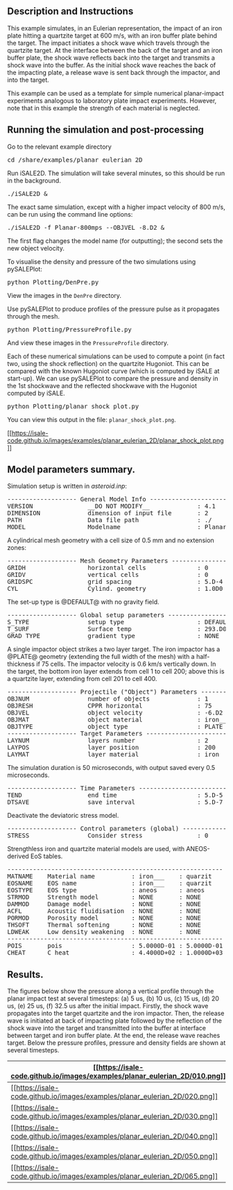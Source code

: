 ## Description and Instructions

This example simulates, in an Eulerian representation, the impact of an iron plate hitting a quartzite target at 600 m/s, with an iron buffer plate behind the target. The impact initiates a shock wave which travels through the quartzite target. At the interface between the back of the target and an iron buffer plate, the shock wave reflects back into the target and transmits a shock wave into the buffer. As the initial shock wave reaches the back of the impacting plate, a release wave is sent back through the impactor, and into the target.

This example can be used as a template for simple numerical planar-impact experiments analogous to laboratory plate impact experiments. However, note that in this example the strength of each material is neglected.

## Running the simulation and post-processing

Go to the relevant example directory
<pre>
cd <prefix>/share/examples/planar_eulerian_2D
</pre>

Run iSALE2D.  The simulation will take several minutes, so this should be run in the background.
<pre>
./iSALE2D &
</pre>

The exact same simulation, except with a higher impact velocity of 800 m/s, can be run using the command line options:

<pre>
./iSALE2D -f Planar-800mps --OBJVEL -8.D2 &
</pre>

The first flag changes the model name (for outputting); the second sets the new object velocity.

To visualise the density and pressure of the two simulations using pySALEPlot:
<pre>
python Plotting/DenPre.py
</pre>

View the images in the `DenPre` directory.

Use pySALEPlot to produce profiles of the pressure pulse as it propagates through the mesh.
<pre>
python Plotting/PressureProfile.py
</pre>

And view these images in the `PressureProfile` directory.

Each of these numerical simulations can be used to compute a point (in fact two, using the shock reflection) on the quartzite Hugoniot. This can be compared with the known Hugoniot curve (which is computed by iSALE at start-up).
We can use pySALEPlot to compare the pressure and density in the 1st shockwave and the reflected shockwave with the Hugoniot computed by iSALE. 
<pre>
python Plotting/planar_shock_plot.py
</pre>

You can view this output in the file: `planar_shock_plot.png`.

[[https://isale-code.github.io/images/examples/planar_eulerian_2D/planar_shock_plot.png]]

## Model parameters summary.

Simulation setup is written in *asteroid.inp*:

<pre>
------------------- General Model Info ---------------------------------
VERSION               __DO NOT MODIFY__             : 4.1
DIMENSION             dimension of input file       : 2
PATH                  Data file path                : ./
MODEL                 Modelname                     : Planar-600mps
</pre>

A cylindrical mesh geometry with a cell size of 0.5 mm and no extension zones:

<pre>
------------------- Mesh Geometry Parameters ---------------------------
GRIDH                 horizontal cells              : 0           : 100         : 0
GRIDV                 vertical cells                : 0           : 570         : 0
GRIDSPC               grid spacing                  : 5.D-4
CYL                   Cylind. geometry              : 1.0D0
</pre>

The set-up type is @DEFAULT@ with no gravity field.

<pre>
------------------- Global setup parameters -----------------------------
S_TYPE                setup type                    : DEFAULT
T_SURF                Surface temp                  : 293.D0
GRAD_TYPE             gradient type                 : NONE
</pre>

A single impactor object strikes a two layer target.  The iron impactor has a @PLATE@ geometry (extending the full width of the mesh) with a half-thickness if 75 cells.
The impactor velocity is 0.6 km/s vertically down.  In the target, the bottom iron layer extends from cell 1 to  cell 200; above this is a quartzite layer, extending from cell 201 to cell 400. 

<pre>
------------------- Projectile ("Object") Parameters --------------------
OBJNUM                number of objects             : 1
OBJRESH               CPPR horizontal               : 75
OBJVEL                object velocity               : -6.D2
OBJMAT                object material               : iron___
OBJTYPE               object type                   : PLATE
------------------- Target Parameters ----------------------------------
LAYNUM                layers number                 : 2
LAYPOS                layer position                : 200         : 400
LAYMAT                layer material                : iron___     : quarzit
</pre>

The simulation duration is 50 microseconds, with output saved every 0.5 microseconds.

<pre>
------------------- Time Parameters ------------------------------------
TEND                  end time                      : 5.D-5
DTSAVE                save interval                 : 5.D-7
</pre>

Deactivate the deviatoric stress model.

<pre>
------------------- Control parameters (global) ------------------------
STRESS                Consider stress               : 0
</pre>

Strengthless iron and quartzite material models are used, with ANEOS-derived EoS tables.

<pre>
-----------------------------------------------------------
MATNAME    Material name          : iron___    : quarzit
EOSNAME    EOS name               : iron___    : quarzit
EOSTYPE    EOS type               : aneos      : aneos
STRMOD     Strength model         : NONE       : NONE
DAMMOD     Damage model           : NONE       : NONE
ACFL       Acoustic fluidisation  : NONE       : NONE
PORMOD     Porosity model         : NONE       : NONE
THSOFT     Thermal softening      : NONE       : NONE
LDWEAK     Low density weakening  : NONE       : NONE
-----------------------------------------------------------
POIS       pois                   : 5.0000D-01 : 5.0000D-01
CHEAT      C_heat                 : 4.4000D+02 : 1.0000D+03
</pre>

## Results.

The figures below show the pressure along a vertical profile through the planar impact test at several timesteps: (a) 5 us, (b) 10 us, (c) 15 us, (d) 20 us, (e) 25 us, (f) 32.5 us after the initial impact. Firstly, the shock wave propagates into the target quartzite and the iron impactor. Then, the release wave is initiated at back of impacting plate followed by the reflection of the shock wave into the target and transmitted into the buffer at interface between target and iron buffer plate. At the end, the release wave reaches target.  Below the pressure profiles, pressure and density fields are shown at several timesteps. 

| [[https://isale-code.github.io/images/examples/planar_eulerian_2D/010.png]] | [[https://isale-code.github.io/images/examples/planar_eulerian_2D/010_plot.png]] |
| --- | --- |
| [[https://isale-code.github.io/images/examples/planar_eulerian_2D/020.png]] |  [[https://isale-code.github.io/images/examples/planar_eulerian_2D/020_plot.png]] |
| [[https://isale-code.github.io/images/examples/planar_eulerian_2D/030.png]] | [[https://isale-code.github.io//images/examples/planar_eulerian_2D/030_plot.png]] |
| [[https://isale-code.github.io/images/examples/planar_eulerian_2D/040.png]] | [[https://isale-code.github.io/images/examples/planar_eulerian_2D/040_plot.png]] |
| [[https://isale-code.github.io/images/examples/planar_eulerian_2D/050.png]] | [[https://isale-code.github.io/images/examples/planar_eulerian_2D/050_plot.png]] |
| [[https://isale-code.github.io/images/examples/planar_eulerian_2D/065.png]] | [[https://isale-code.github.io/images/examples/planar_eulerian_2D/065_plot.png]] |